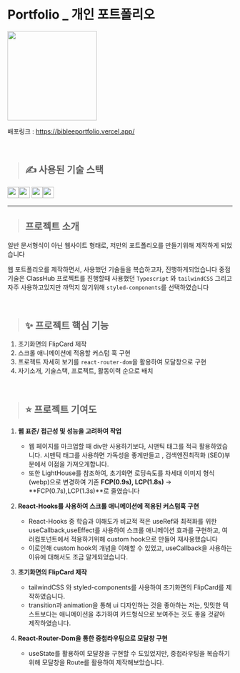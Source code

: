 # Portfolio _ 개인 포트폴리오

<img src="https://github.com/user-attachments/assets/75a0ce96-af9d-4a3e-b0b1-0585408c0f2a" width="200px">

배포링크 : https://bibleeportfolio.vercel.app/

<br/>

> ## ✍ 사용된 기술 스택

<img src="https://img.shields.io/badge/react-61DAFB?style=for-the-badge&logo=react&logoColor=black" height="25px"><img src="https://img.shields.io/badge/TypeScript-3178C6?style=for-the-badge&logo=TypeScript&logoColor=white" height="25px"> <img src="https://img.shields.io/badge/TailwindCSS-06B6D4?style=for-the-badge&logo=TailwindCSS&logoColor=white" height="25px"><img src="https://img.shields.io/badge/styled components-DB7093?style=flat-square&logo=styled-components&logoColor=white" height="25px"/>


<hr/>

> ## 프로젝트 소개

일반 문서형식이 아닌 웹사이트 형태로, 저만의 포트폴리오를 만들기위해 제작하게 되었습니다

웹 포트폴리오를 제작하면서, 사용했던 기술들을 복습하고자, 진행하게되었습니다
중점 기술은 ClassHub 프로젝트를 진행할때 사용했던 `Typescript` 와 `tailwindCSS` 
그리고 자주 사용하고있지만 까먹지 않기위해 `styled-components`를 선택하였습니다

<br/>

> ## ✨ 프로젝트 핵심 기능
1. 초기화면의 FlipCard 제작
2. 스크롤 애니메이션에 적용할 커스텀 훅 구현
3. 프로젝트 자세히 보기를 `react-router-dom`을 활용하여 모달창으로 구현
4. 자기소개, 기술스택, 프로젝트, 활동이력 순으로 배치

<br/>

> ##  ⭐ 프로젝트 기여도

1. **웹 표준/ 접근성 및 성능을 고려하여 작업**
    - 웹 페이지를 마크업할 때 div만 사용하기보다, 시맨틱 태그를 적극 활용하였습니다. 시맨틱 태그를 사용하면 가독성을 좋게만들고 , 검색엔진최적화 (SEO)부분에서 이점을 가져오게합니다.
    - 또한 LightHouse를 참조하여, 초기화면 로딩속도를 차세대 이미지 형식(webp)으로 변경하여 기존 **FCP(0.9s), LCP(1.8s)** ->  **FCP(0.7s),LCP(1.3s)**로 줄였습니다
2. **React-Hooks를 사용하여 스크롤 애니메이션에 적용된 커스텀훅 구현**
    - React-Hooks 중 학습과 이해도가 비교적 적은 useRef와 최적화를 위한 useCallback,useEffect를 사용하여 스크롤 애니메이션 효과를 구현하고, 여러컴포넌트에서 적용하기위해 custom hook으로 만들어 재사용했습니다
    - 이로인해 custom hook의 개념을 이해할 수 있었고, useCallback을 사용하는 이유에 대해서도 조금 알게되었습니다.
      
3. **초기화면의 FlipCard 제작**
    - tailwindCSS 와 styled-components를 사용하여 초기화면의 FlipCard를 제작하였습니다.
    - transition과 animation을 통해 ui 디자인하는 것을 좋아하는 저는, 밋밋한 텍스트보다는 애니메이션을 추가하여 카드형식으로 보여주는 것도 좋을 것같아 제작하였습니다.
4. **React-Router-Dom을 통한 중첩라우팅으로 모달창 구현**
    - useState를 활용하여 모달창을 구현할 수 도있었지만, 중첩라우팅을 복습하기 위해 모달창을 Route를 활용하여 제작해보았습니다.
